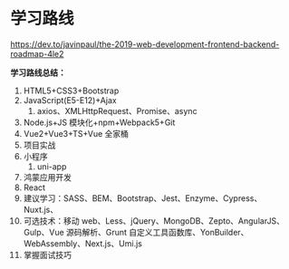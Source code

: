 # 学习路线

https://dev.to/javinpaul/the-2019-web-development-frontend-backend-roadmap-4le2

**学习路线总结：**

1. HTML5+CSS3+Bootstrap
2. JavaScript(E5-E12)+Ajax
   1. axios、XMLHttpRequest、Promise、async
3. Node.js+JS 模块化+npm+Webpack5+Git
4. Vue2+Vue3+TS+Vue 全家桶
5. 项目实战
6. 小程序
   1. uni-app
7. 鸿蒙应用开发
8. React
9. 建议学习：SASS、BEM、Bootstrap、Jest、Enzyme、Cypress、Nuxt.js、
10. 可选技术：移动 web、Less、jQuery、MongoDB、Zepto、AngularJS、Gulp、Vue 源码解析、Grunt 自定义工具函数库、YonBuilder、WebAssembly、Next.js、Umi.js
11. 掌握面试技巧

